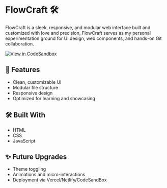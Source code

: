 # FlowCraft 🛠️

FlowCraft is a sleek, responsive, and modular web interface built and customized with love and precision, FlowCraft serves as my personal experimentation ground for UI design, web components, and hands-on Git collaboration.

[![View in CodeSandbox](https://codesandbox.io/static/img/play-codesandbox.svg)](https://codesandbox.io/p/github/pmanocha07/FlowCraft/main)

## 🚀 Features
- Clean, customizable UI
- Modular file structure
- Responsive design
- Optimized for learning and showcasing

## 🛠️ Built With
- HTML
- CSS
- JavaScript

## ✨ Future Upgrades
- Theme toggling
- Animations and micro-interactions
- Deployment via Vercel/Netlify/CodeSandBox
